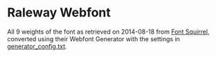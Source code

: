 Raleway Webfont
===============

All 9 weights of the font as retrieved on 2014-08-18 from [Font Squirrel](http://www.fontsquirrel.com/fonts/Raleway), converted using their Webfont Generator with the settings in [generator_config.txt](generator_config.txt).
